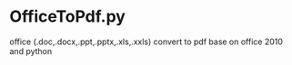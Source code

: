 # OfficeToPdf.py
office (.doc,.docx,.ppt,.pptx,.xls,.xxls) convert to pdf base on office 2010 and python
